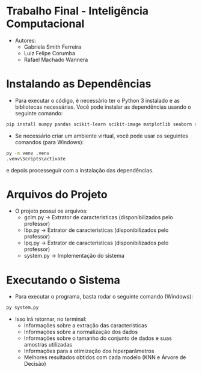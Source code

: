 # Trabalho Final - Inteligência Computacional

- Autores:
    - Gabriela Smith Ferreira
    - Luiz Felipe Corumba
    - Rafael Machado Wannera

# Instalando as Dependências

- Para executar o código, é necessário ter o Python 3 instalado e as bibliotecas necessárias. Você pode instalar as dependências usando o seguinte comando:

```bash
pip install numpy pandas scikit-learn scikit-image matplotlib seaborn scipy
```

- Se necessário criar um ambiente virtual, você pode usar os seguintes comandos (para Windows):

```bash
py -m venv .venv
.venv\Scripts\activate
```

e depois processeguir com a instalação das dependências.

# Arquivos do Projeto

- O projeto possui os arquivos:
    - gclm.py -> Extrator de caracteristicas (disponibilizados pelo professor)
    - lbp.py -> Extrator de caracteristicas (disponibilizados pelo professor)
    - lpq.py -> Extrator de caracteristicas (disponibilizados pelo professor)
    - system.py -> Implementação do sistema

# Executando o Sistema

- Para executar o programa, basta rodar o seguinte comando (Windows):

```bash
py system.py
```
- Isso irá retornar, no terminal:
    - Informações sobre a extração das características
    - Informações sobre a normalização dos dados
    - Informações sobre o tamanho do conjunto de dados e suas amostras utilizadas
    - Informações para a otimização dos hiperparâmetros
    - Melhores resultados obtidos com cada modelo (KNN e Árvore de Decisão)